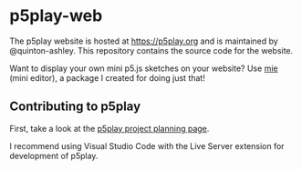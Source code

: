 # p5play-web

The p5play website is hosted at <https://p5play.org> and is maintained by @quinton-ashley. This repository contains the source code for the website.

Want to display your own mini p5.js sketches on your website? Use [mie][] (mini editor), a package I created for doing just that!

## Contributing to p5play

First, take a look at the [p5play project planning page][].

I recommend using Visual Studio Code with the Live Server extension for development of p5play.

[p5play project planning page]: https://github.com/molleindustria/p5play/projects/1?fullscreen=true
[mie]: https://github.com/quinton-ashley/mie
